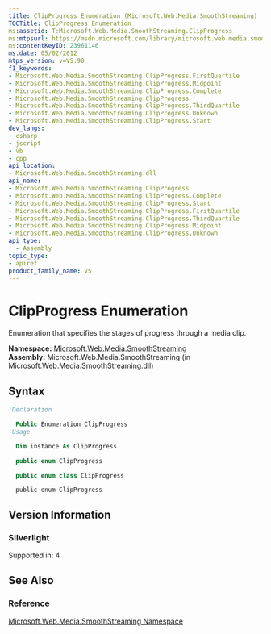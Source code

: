 ```yaml
---
title: ClipProgress Enumeration (Microsoft.Web.Media.SmoothStreaming)
TOCTitle: ClipProgress Enumeration
ms:assetid: T:Microsoft.Web.Media.SmoothStreaming.ClipProgress
ms:mtpsurl: https://msdn.microsoft.com/library/microsoft.web.media.smoothstreaming.clipprogress(v=VS.90)
ms:contentKeyID: 23961146
ms.date: 05/02/2012
mtps_version: v=VS.90
f1_keywords:
- Microsoft.Web.Media.SmoothStreaming.ClipProgress.FirstQuartile
- Microsoft.Web.Media.SmoothStreaming.ClipProgress.Midpoint
- Microsoft.Web.Media.SmoothStreaming.ClipProgress.Complete
- Microsoft.Web.Media.SmoothStreaming.ClipProgress
- Microsoft.Web.Media.SmoothStreaming.ClipProgress.ThirdQuartile
- Microsoft.Web.Media.SmoothStreaming.ClipProgress.Unknown
- Microsoft.Web.Media.SmoothStreaming.ClipProgress.Start
dev_langs:
- csharp
- jscript
- vb
- cpp
api_location:
- Microsoft.Web.Media.SmoothStreaming.dll
api_name:
- Microsoft.Web.Media.SmoothStreaming.ClipProgress
- Microsoft.Web.Media.SmoothStreaming.ClipProgress.Complete
- Microsoft.Web.Media.SmoothStreaming.ClipProgress.Start
- Microsoft.Web.Media.SmoothStreaming.ClipProgress.FirstQuartile
- Microsoft.Web.Media.SmoothStreaming.ClipProgress.ThirdQuartile
- Microsoft.Web.Media.SmoothStreaming.ClipProgress.Midpoint
- Microsoft.Web.Media.SmoothStreaming.ClipProgress.Unknown
api_type:
  - Assembly
topic_type:
- apiref
product_family_name: VS
---
```


# ClipProgress Enumeration

Enumeration that specifies the stages of progress through a media clip.

**Namespace:**  [Microsoft.Web.Media.SmoothStreaming](microsoft-web-media-smoothstreaming-namespace_1.md)  
**Assembly:**  Microsoft.Web.Media.SmoothStreaming (in Microsoft.Web.Media.SmoothStreaming.dll)

## Syntax

```vb
'Declaration

  Public Enumeration ClipProgress
'Usage

  Dim instance As ClipProgress
```

```csharp
  public enum ClipProgress
```

```cpp
  public enum class ClipProgress
```

```jscript
  public enum ClipProgress
```

## Version Information

### Silverlight

Supported in: 4  

## See Also

### Reference

[Microsoft.Web.Media.SmoothStreaming Namespace](microsoft-web-media-smoothstreaming-namespace_1.md)
